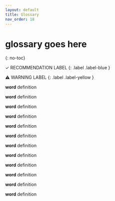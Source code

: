 ```yaml
---
layout: default
title: Glossary
nav_order: 18
---
```


# glossary goes here
{: no-toc}

✓ RECOMMENDATION LABEL
{: .label .label-blue }

⚠ WARNING LABEL 
{: .label .label-yellow }

<b>word</b> definition

<b>word</b> definition

<b>word</b> definition

<b>word</b> definition

<b>word</b> definition

<b>word</b> definition

<b>word</b> definition

<b>word</b> definition

<b>word</b> definition

<b>word</b> definition

<b>word</b> definition

<b>word</b> definition
